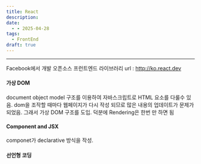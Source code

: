 ```yaml
---
title: React
description: 
date:
  - - 2025-04-28
tags:
  - FrontEnd
draft: true
---
```



---
Facebook에서 개발
오픈소스 프런트엔드 라이브러리
url : http://ko.react.dev 

#### 가상 DOM
document object model  구조를 이용하여 자바스크립트로 HTML 요소를 다룰수 있음. 
dom을 조작할 때마다 웹페이지가 다시 작성 되므로 많은 내용의 업데이트가 문제가 되었음. 그래서 가상 DOM 구조를 도입. 
덕분에 Rendering은 한번 만 하면 됨

#### Component and JSX
componet가 declarative  방식을 작성. 

#### 선언형 코딩
